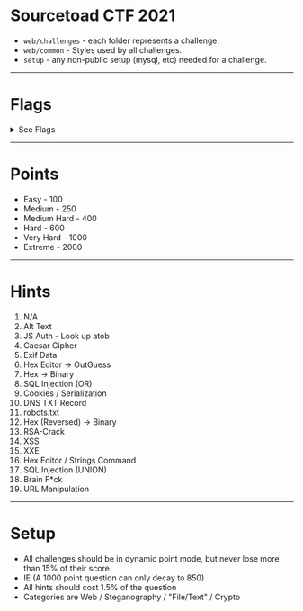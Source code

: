 # Sourcetoad CTF 2021

 * `web/challenges` - each folder represents a challenge.
 * `web/common` - Styles used by all challenges.
 * `setup` - any non-public setup (mysql, etc) needed for a challenge.

---
# Flags

<details>
 <summary>See Flags</summary>

 1. `TOAD{ThisIsTheFirstFlag}` - Easy - Web
 2. `TOAD{This_Is_The_Flag}` - Easy - Steganography
 3. `TOAD{7h15157h3fl46y0u4r3l00k1n6f0r}` - Easy - File/Text
 4. `TOAD{SO_YOU_NOW_ROT_EHH_CONGRATS}` - Easy - Crypto
 5. `TOAD{5t394nO9r4PHy15cooOoOol}` - Medium - Steganography
 6. `TOAD{W3lcomeToTheOutGuessJ0urney}` - Medium - Steganography
 7. `TOAD{XXD_IS_LI3GG}` - Medium - File/Text
 8. `TOAD{5Ql-1Nj3c710n5-4r3-345Y}` - Medium - Web
 9. `TOAD{5o-YOu-knOW-How-7O-mOdIfy-CooKI3Z}` - Medium Hard - Web
 10. `TOAD{7H3-7x7-R3c0rd-h45-7h3-53cr375}` - Medium - Web
 11. `TOAD{51nc3-5P1d3r5-L1573n-70-7h323}` - Medium - Web
 12. `TOAD{R3V3r53-r3v3r23}` - Medium Hard - File/Text
 13. `TOAD{8R34k1nG-rS4-1n-4-F3W-8172}` - Extreme - Crypto
 14. `TOAD{XSS_IS_FUN}` - Medium Hard - Web
 15. `TOAD{xX3-15-c0mpL373-yAy}` - Hard - Web
 16. `TOAD{57R1n95-C0mM4ND-15-C00l}` - Hard - File/Text
 17. `TOAD{un10N_1Nj3c710N_1S_K3wL}` - Very Hard - Web
 18. `TOAD{BRAIN_DUCK}` - Easy - File/Text
 19. `TOAD{uRl_maNIpUlaTi0N_I5_R33l}` - Easy - Web
</details>

---
# Points

 * Easy - 100
 * Medium - 250
 * Medium Hard - 400
 * Hard - 600
 * Very Hard - 1000
 * Extreme - 2000

---
# Hints
 1. N/A
 2. Alt Text
 3. JS Auth - Look up atob
 4. Caesar Cipher
 5. Exif Data
 6. Hex Editor -> OutGuess
 7. Hex -> Binary
 8. SQL Injection (OR)
 9. Cookies / Serialization
 10. DNS TXT Record
 11. robots.txt
 12. Hex (Reversed) -> Binary
 13. RSA-Crack
 14. XSS
 15. XXE
 16. Hex Editor / Strings Command
 17. SQL Injection (UNION)
 18. Brain F*ck
 19. URL Manipulation

---
# Setup

 * All challenges should be in dynamic point mode, but never lose more than 15% of their score.
 * IE (A 1000 point question can only decay to 850)
 * All hints should cost 1.5% of the question
 * Categories are Web / Steganography / "File/Text" / Crypto